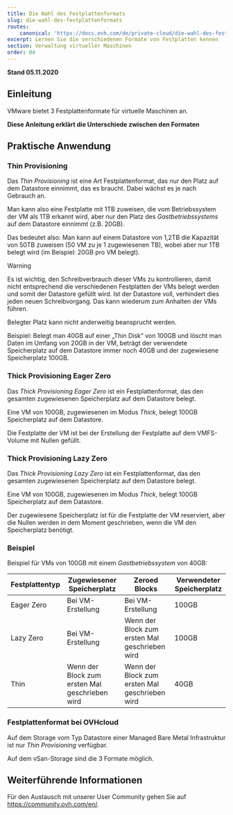 ```yaml
---
title: Die Wahl des Festplattenformats
slug: die-wahl-des-festplattenformats
routes:
    canonical: 'https://docs.ovh.com/de/private-cloud/die-wahl-des-festplattenformats/'
excerpt: Lernen Sie die verschiedenen Formate von Festplatten kennen
section: Verwaltung virtueller Maschinen
order: 04
---
```


**Stand 05.11.2020**

## Einleitung

VMware bietet 3 Festplattenformate für virtuelle Maschinen an.

**Diese Anleitung erklärt die Unterschiede zwischen den Formaten**

## Praktische Anwendung

### Thin Provisioning

Das *Thin Provisioning* ist eine Art Festplattenformat, das nur den Platz auf dem Datastore einnimmt, das es braucht. Dabei wächst es je nach Gebrauch an.

Man kann also eine Festplatte mit 1TB zuweisen, die vom Betriebssystem der VM als 1TB erkannt wird, aber nur den Platz des *Gastbetriebssystems* auf dem Datastore einnimmt (z.B. 20GB). 

Das bedeutet also: Man kann auf einem Datastore von 1,2TB die Kapazität von 50TB zuweisen (50 VM zu je 1 zugewiesenen TB), wobei aber nur 1TB belegt wird (im Beispiel: 20GB pro VM belegt).

> [!warning]
>
> Es ist wichtig, den Schreibverbrauch dieser VMs zu kontrollieren, damit nicht entsprechend die verschiedenen Festplatten der VMs belegt werden und somit der Datastore gefüllt wird.
> Ist der Datastore voll, verhindert dies jeden neuen Schreibvorgang. Das kann wiederum zum Anhalten der VMs führen.
>

Belegter Platz kann nicht anderweitig beansprucht werden. 

Beispiel: Belegt man 40GB auf einer „Thin Disk“ von 100GB und löscht man Daten im Umfang von 20GB in der VM, beträgt der verwendete Speicherplatz auf dem Datastore immer noch 40GB und der zugewiesene Speicherplatz 100GB.


### Thick Provisioning Eager Zero

Das *Thick Provisioning Eager Zero* ist ein Festplattenformat, das den gesamten zugewiesenen Speicherplatz auf dem Datastore belegt. 

Eine VM von 100GB, zugewiesenen im Modus *Thick*, belegt 100GB Speicherplatz auf dem Datastore.

Die Festplatte der VM ist bei der Erstellung der Festplatte auf dem VMFS-Volume mit Nullen gefüllt.

### Thick Provisioning Lazy Zero

Das *Thick Provisioning Lazy Zero* ist ein Festplattenformat, das den gesamten zugewiesenen Speicherplatz auf dem Datastore belegt.

Eine VM von 100GB, zugewiesenen im Modus *Thick*, belegt 100GB Speicherplatz auf dem Datastore.

Der zugewiesene Speicherplatz ist für die Festplatte der VM reserviert, aber die Nullen werden in dem Moment geschrieben, wenn die VM den Speicherplatz benötigt.

### Beispiel

Beispiel für VMs von 100GB mit einem *Gastbetriebssystem* von 40GB:


|Festplattentyp|Zugewiesener Speicherplatz|Zeroed Blocks|Verwendeter Speicherplatz|
|---|---|---|---|
|Eager Zero|Bei VM-Erstellung|Bei VM-Erstellung|100GB|
|Lazy Zero|Bei VM-Erstellung|Wenn der Block zum ersten Mal geschrieben wird|100GB|
|Thin|Wenn der Block zum ersten Mal geschrieben wird|Wenn der Block zum ersten Mal geschrieben wird|40GB|

### Festplattenformat bei OVHcloud

Auf dem Storage vom Typ Datastore einer Managed Bare Metal Infrastruktur ist nur *Thin Provisioning* verfügbar.

Auf dem vSan-Storage sind die 3 Formate möglich.

## Weiterführende Informationen

Für den Austausch mit unserer User Community gehen Sie auf <https://community.ovh.com/en/>.
